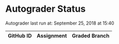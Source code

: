 # Autograder Status
Autograder last run at: September 25, 2018 at 15:40

| GitHub ID | Assignment | Graded Branch |
|-----------|------------|---------------|
